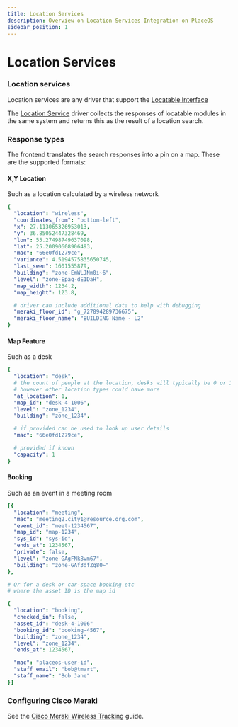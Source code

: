 ```yaml
---
title: Location Services
description: Overview on Location Services Integration on PlaceOS
sidebar_position: 1
---
```


# Location Services

### Location services

Location services are any driver that support the [Locatable Interface](https://github.com/PlaceOS/driver/blob/master/src/placeos-driver/interface/locatable.cr)

The [Location Service](https://github.com/PlaceOS/drivers/blob/master/drivers/place/location\_services.cr) driver collects the responses of locatable modules in the same system and returns this as the result of a location search.

### Response types

The frontend translates the search responses into a pin on a map. These are the supported formats:

#### X,Y Location

Such as a location calculated by a wireless network

```yaml
{
  "location": "wireless",
  "coordinates_from": "bottom-left",
  "x": 27.113065326953013,
  "y": 36.85052447328469,
  "lon": 55.27498749637098,
  "lat": 25.20090608906493,
  "mac": "66e0fd1279ce",
  "variance": 4.5194575835650745,
  "last_seen": 1601555879,
  "building": "zone-EmWLJNm0i~6",
  "level": "zone-Epaq-dE1DaH",
  "map_width": 1234.2,
  "map_height": 123.8,

  # driver can include additional data to help with debugging
  "meraki_floor_id": "g_727894289736675",
  "meraki_floor_name": "BUILDING Name - L2"
}
```

#### Map Feature

Such as a desk

```yaml
{
  "location": "desk",
  # the count of people at the location, desks will typically be 0 or 1
  # however other location types could have more
  "at_location": 1,
  "map_id": "desk-4-1006",
  "level": "zone_1234",
  "building": "zone_1234",

  # if provided can be used to look up user details
  "mac": "66e0fd1279ce",

  # provided if known
  "capacity": 1
}
```

#### Booking

Such as an event in a meeting room

```yaml
[{
  "location": "meeting",
  "mac": "meeting2.city1@resource.org.com",
  "event_id": "meet-1234567",
  "map_id": "map-1234",
  "sys_id": "sys-id",
  "ends_at": 1234567,
  "private": false,
  "level": "zone-GAgFNk8vm67",
  "building": "zone-GAf3dfZq80~"
},

# Or for a desk or car-space booking etc
# where the asset ID is the map id

{
  "location": "booking",
  "checked_in": false,
  "asset_id": "desk-4-1006"
  "booking_id": "booking-4567",
  "building": "zone_1234",
  "level": "zone_1234",
  "ends_at": 1234567,

  "mac": "placeos-user-id",
  "staff_email": "bob@tmart",
  "staff_name": "Bob Jane"
}]
```

### Configuring Cisco Meraki

See the [Cisco Meraki Wireless Tracking](../../tutorials/common-configurations/sensor-data-collection/configuring-meraki.md) guide.
